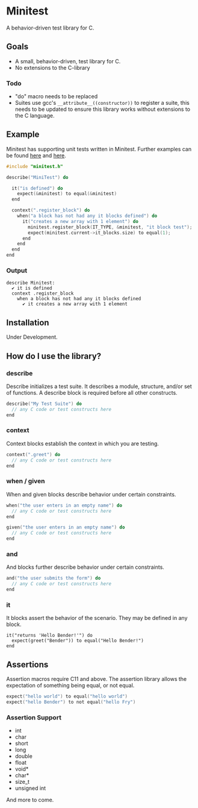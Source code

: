 # Minitest

A behavior-driven test library for C.

## Goals

- A small, behavior-driven, test library for C.
- No extensions to the C-library

### Todo

- "do" macro needs to be replaced
- Suites use gcc's `__attribute__((constructor))` to register a suite, this needs to be updated to ensure this library works without extensions to the C language.

## Example

Minitest has supporting unit tests written in Minitest. Further examples can be found <a href="https://github.com/Vandise/minitest/blob/master/test/assertions_test.c">here</a> and <a href="https://github.com/Vandise/minitest/blob/master/test/core_test.c">here</a>.

```c
#include "minitest.h"

describe("MiniTest") do

  it("is defined") do
    expect(&minitest) to equal(&minitest)
  end

  context(".register_block") do
    when("a block has not had any it blocks defined") do
      it("creates a new array with 1 element") do
        minitest.register_block(IT_TYPE, &minitest, "it block test");
        expect(minitest.current->it_blocks.size) to equal(1);
      end
    end
  end
end
```

### Output

```
describe Minitest:
  ✔ it is defined
  context .register_block
    when a block has not had any it blocks defined
      ✔ it creates a new array with 1 element
```

## Installation

Under Development.

## How do I use the library?

### describe

Describe initializes a test suite. It describes a module, structure, and/or set of functions. A describe block is required before all other constructs.

```c
describe("My Test Suite") do
  // any C code or test constructs here
end
```

### context

Context blocks establish the context in which you are testing.

```c
context(".greet") do
  // any C code or test constructs here
end
```

### when / given

When and given blocks describe behavior under certain constraints.

```c
when("the user enters in an empty name") do
  // any C code or test constructs here
end

given("the user enters in an empty name") do
  // any C code or test constructs here
end
```

### and

And blocks further describe behavior under certain constraints.

```c
and("the user submits the form") do
  // any C code or test constructs here
end
```

### it

It blocks assert the behavior of the scenario. They may be defined in any block.

```
it("returns 'Hello Bender!'") do
  expect(greet("Bender")) to equal("Hello Bender!")
end
```

## Assertions

Assertion macros require C11 and above. The assertion library allows the expectation of something being equal, or not equal.

```c
expect("hello world") to equal("hello world")
expect("hello Bender") to not equal("hello Fry")
```

### Assertion Support

- int
- char
- short
- long
- double
- float
- void*
- char*
- size_t
- unsigned int

And more to come.
